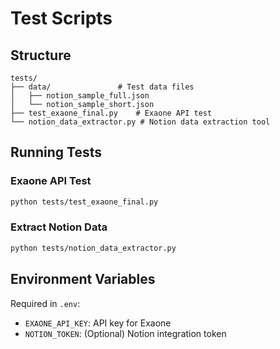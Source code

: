 # Test Scripts

## Structure
```
tests/
├── data/               # Test data files
│   ├── notion_sample_full.json
│   └── notion_sample_short.json
├── test_exaone_final.py    # Exaone API test
└── notion_data_extractor.py # Notion data extraction tool
```

## Running Tests

### Exaone API Test
```bash
python tests/test_exaone_final.py
```

### Extract Notion Data
```bash
python tests/notion_data_extractor.py
```

## Environment Variables
Required in `.env`:
- `EXAONE_API_KEY`: API key for Exaone
- `NOTION_TOKEN`: (Optional) Notion integration token